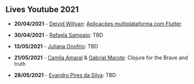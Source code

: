 ## Lives Youtube 2021

* **20/04/2021** - [Deivid Willyan](https://www.linkedin.com/in/deivid-willyan-19776abb/): [Aplicações multiplataforma com Flutter](https://www.youtube.com/watch?v=5IY222WbF4M)

* **30/04/2021** - [Rafaela Sampaio](https://www.linkedin.com/in/rafaelagsampaio/): TBD

* **13/05/2021** - [Juliana Onofrio](https://www.linkedin.com/in/julianaonofrio/): TBD

* **21/05/2021** - [Camila Amaral](https://www.linkedin.com/in/camila-shiguematsu/) & [Gabriel Marote](https://www.linkedin.com/in/gamarote/): Clojure for the Brave and truth
 
* **28/05/2021** - [Evandro Pires da Silva](https://www.linkedin.com/in/epiresdasilva/): TBD


